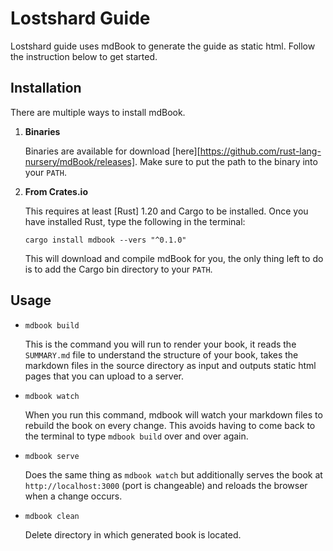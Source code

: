 # Lostshard Guide

Lostshard guide uses mdBook to generate the guide as static html. Follow the instruction below to get started.

## Installation

There are multiple ways to install mdBook.

1. **Binaries**

   Binaries are available for download [here][https://github.com/rust-lang-nursery/mdBook/releases]. Make sure to put the
   path to the binary into your `PATH`.

2. **From Crates.io**

   This requires at least [Rust] 1.20 and Cargo to be installed. Once you have installed
   Rust, type the following in the terminal:

   ```
   cargo install mdbook --vers "^0.1.0"
   ```

   This will download and compile mdBook for you, the only thing left to do is
   to add the Cargo bin directory to your `PATH`.

## Usage

- `mdbook build`

    This is the command you will run to render your book, it reads the
    `SUMMARY.md` file to understand the structure of your book, takes the
    markdown files in the source directory as input and outputs static html
    pages that you can upload to a server.

- `mdbook watch`

    When you run this command, mdbook will watch your markdown files to rebuild
    the book on every change. This avoids having to come back to the terminal
    to type `mdbook build` over and over again.

- `mdbook serve`

    Does the same thing as `mdbook watch` but additionally serves the book at
    `http://localhost:3000` (port is changeable) and reloads the browser when a
    change occurs.

- `mdbook clean`

    Delete directory in which generated book is located.